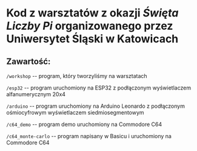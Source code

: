# Kod z warsztatów z okazji _Święta Liczby Pi_ organizowanego przez Uniwersytet Śląski w Katowicach

## Zawartość:

`/workshop` -- program, który tworzyliśmy na warsztatach

`/esp32` -- program uruchomiony na ESP32 z podłączonym wyświetlaczem alfanumerycznym 20x4

`/arduino` -- program uruchomiony na Arduino Leonardo z podłączonym ośmiocyfrowym wyświetlaczem siedmiosegmentowym

`/c64_demo` -- program demo uruchomiony na Commodore C64

`/c64_monte-carlo` -- program napisany w Basicu i uruchomiony na Commodore C64

